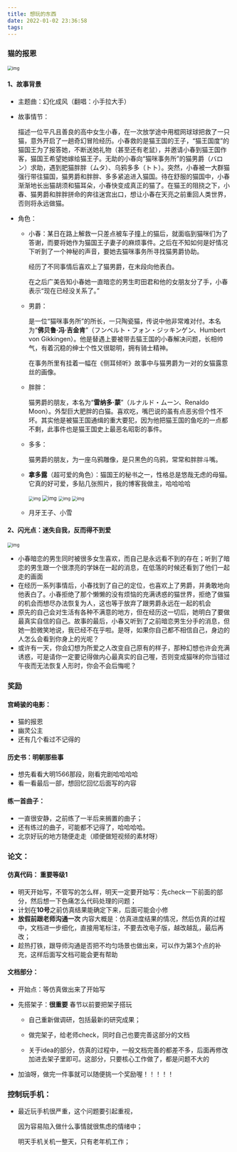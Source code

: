 ```yaml
---
title: 想玩的东西
date: 2022-01-02 23:36:58
tags:
---
```

### 猫的报恩 ###

<img src="http://p0.itc.cn/images01/20200715/af14ebcf327e448196bbe79803fefa16.jpeg" alt="img" style="zoom: 67%;" />

#### 1、故事背景 ####

* 主题曲：幻化成风（翻唱：小手拉大手）

* 故事情节：

  描述一位平凡且善良的高中女生小春，在一次放学途中用棍网球球把救了一只猫，意外开启了一趟奇幻冒险经历。小春救的是猫王国的王子，“猫王国度”的猫国王为了报答她，不断送她礼物（甚至还有老鼠），并邀请小春到猫王国作客，猫国王希望她嫁给猫王子。无助的小春向“猫咪事务所”的猫男爵（バロン）求助，遇到肥猫胖胖（ムタ）、乌鸦多多（トト）。突然，小春被一大群猫强行带往猫国，猫男爵和胖胖、多多紧追进入猫国。待在舒服的猫国中，小春渐渐地长出猫胡须和猫耳朵，小春快变成真正的猫了。在猫王的阻挠之下，小春、猫男爵和胖胖拼命的奔往迷宫出口，想让小春在天亮之前重回人类世界，否则将永远做猫。

* 角色：

  * 小春：某日在路上解救一只差点被车子撞上的猫后，就面临到猫咪们为了答谢，而要将她作为猫国王子妻子的麻烦事件。之后在不知如何是好情况下听到了一个神秘的声音，要她去猫咪事务所寻找猫男爵协助。

    经历了不同事情后喜欢上了猫男爵，在末段向他表白。

    在之后广美告知小春她一直暗恋的男生町田君和他的女朋友分了手，小春表示“现在已经没关系了。”

  * 男爵：

    是一位“猫咪事务所”的所长，一只陶瓷猫，传说中他非常难对付。本名为“**佛贝鲁‧冯‧吉金肯**”（フンベルト・フォン・ジッキンゲン、Humbert von Gikkingen）。他是替遇上要被带去猫王国的小春解决问题，长相帅气，有着沉稳的绅士个性又很聪明，拥有骑士精神。

    在事务所里有挂着一幅在《侧耳倾听》故事中与猫男爵为一对的女猫露意丝的画像。

  * 胖胖：

    猫男爵的朋友，本名为“**雷纳多‧蒙**”（ルナルド・ムーン、Renaldo Moon）。外型巨大肥胖的白猫。喜欢吃，嘴巴说的虽有点恶劣但个性不坏。其实他是被猫王国通缉的重大要犯，因为他把猫王国的鱼吃的一点都不剩，此事件也是猫王国史上最恶名昭彰的事件。

  * 多多：

    猫男爵的朋友，为一座乌鸦雕像，是只黑色的乌鸦，常常和胖胖斗嘴。

  * **拿多露**（超可爱的角色）：猫国王的秘书之一，性格总是悠哉无虑的母猫。它真的好可爱，多贴几张照片，我的博客我做主，哈哈哈哈

    <img src="https://imgsa.baidu.com/forum/w%3D580/sign=b5ea42e81dce36d3a20483380af33a24/33f169097bf40ad18c8679d15f2c11dfa9ecce2a.jpg" alt="img" style="zoom:67%;" />

    <img src="https://ss1.baidu.com/9vo3dSag_xI4khGko9WTAnF6hhy/zhidao/wh%3D450%2C600/sign=b4b26659970a304e5277a8fee4f88bb0/ac345982b2b7d0a2455916c0cbef76094a369ade.jpg" alt="img" style="zoom: 80%;" />

    <img src="https://imgsa.baidu.com/forum/w%3D580/sign=2d9daa3db00e7bec23da03e91f2fb9fa/cfae00610c338744ff64914e590fd9f9d62aa0ee.jpg" alt="img" style="zoom: 67%;" />

    <img src="https://imgsa.baidu.com/forum/w%3D580/sign=55482cedc61b9d168ac79a69c3dfb4eb/623fa2eb15ce36d3f6b73d0232f33a87e850b1d8.jpg" alt="img" style="zoom:67%;" />

  * 月牙王子、小雪

#### 2、闪光点：迷失自我，反而得不到爱 ####

<img src="http://p6.itc.cn/images01/20200715/74de222a8976419398153a185055644a.jpeg" alt="img" style="zoom:67%;" />

* 小春暗恋的男生同时被很多女生喜欢，而自己是永远看不到的存在；听到了暗恋的男生跟一个很漂亮的学妹在一起的消息，在低落的时候还看到了他们一起走的画面
* 在经历一系列事情后，小春找到了自己的定位，也喜欢上了男爵，并勇敢地向他表白了。小春拒绝了那个懒懒的没有烦恼的充满诱惑的猫世界，拒绝了做猫的机会而想尽办法恢复为人，这也等于放弃了跟男爵永远在一起的机会
* 原先的自己会对生活有各种不满意的地方，但在经历这一切后，她明白了要做最真实自信的自己。故事的最后，小春又听到了之前暗恋男生分手的消息，但她一脸微笑地说，我已经不在乎啦。是呀，如果你自己都不相信自己，身边的人怎么会看到你身上的光呢？
* 或许有一天，你会幻想为所爱之人改变自己原有的样子，那种幻想也许会充满诱惑，可是请你一定要记得做内心最真实的自己喔，否则变成猫咪的你当错过午夜而无法恢复人形时，你会不会后悔呢？
### 奖励

#### 宫崎骏的电影： ####

 - 猫的报恩
 - 幽灵公主
 - 还有几个看过不记得的
  

#### 历史书：明朝那些事 ####

 - 想先看看大明1566那段，刚看完剧哈哈哈哈
 - 看一看最后一部，想回忆回忆后面写的内容

#### 练一首曲子： ####

* 一直很安静，之前练了一半后来搁置的曲子；
* 还有练过的曲子，可能都不记得了，哈哈哈哈。
* 北京好玩的地方随便走走（顺便做短视频的素材呀）

### 论文：

#### 仿真代码：   重要等级1 ####

* 明天开始写，不管写的怎么样，明天一定要开始写：先check一下前面的部分，然后想一下色痛怎么代码处理的问题；
* 计划在**10号**之前仿真结果能确定下来，后面可能会小修
* **放假前跟老师沟通一次**  内容大概是：仿真进度结果的情况，然后仿真的过程中，文档进一步细化，直接用笔标注，不要去改电子版，越改越乱，最后再改；
* 趁热打铁，跟导师沟通是否把不均匀场景也做出来，可以作为第3个点的补充，这样后面写文档可能会更有帮助

#### 文档部分： ####

* 开始点：等仿真做出来了开始写

* 先搭架子：**很重要** 春节以前要把架子搭玩

  * 自己重新做调研，包括最新的研究成果；

  * 做完架子，给老师check，同时自己也要完善这部分的文档
  * 关于idea的部分，仿真的过程中，一般文档完善的都差不多，后面再修改加进去架子里即可。这部分，只要核心工作做了，都是问题不大的

* 加油呀，做完一件事就可以随便挑一个奖励喔！！！！！

### 控制玩手机： ###

* 最近玩手机很严重，这个问题要引起重视，

  因为容易陷入做什么事情就很焦虑的情绪中；

  明天手机关机一整天，只有老年机工作；
